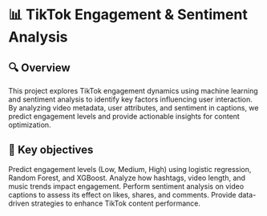 # 📊 TikTok Engagement & Sentiment Analysis

## 🔍 Overview
This project explores TikTok engagement dynamics using machine learning and sentiment analysis to identify key factors influencing user interaction. By analyzing video metadata, user attributes, and sentiment in captions, we predict engagement levels and provide actionable insights for content optimization.

## 🎯 Key objectives
Predict engagement levels (Low, Medium, High) using logistic regression, Random Forest, and XGBoost.
Analyze how hashtags, video length, and music trends impact engagement.
Perform sentiment analysis on video captions to assess its effect on likes, shares, and comments.
Provide data-driven strategies to enhance TikTok content performance.
